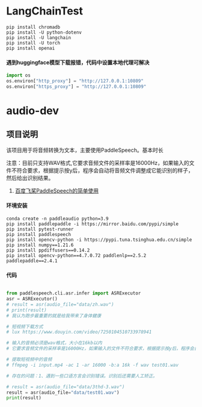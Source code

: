 # LangChainTest


```shell
pip install chromadb
pip install -U python-dotenv
pip install -U langchain
pip install -U torch
pip install openai
```

#### 遇到huggingface模型下载报错，代码中设置本地代理可解决

```python
import os
os.environ["http_proxy"] = "http://127.0.0.1:10809"
os.environ["https_proxy"] = "http://127.0.0.1:10809"
```


# audio-dev

## 项目说明
该项目用于将音频转换为文本，主要使用PaddleSpeech。基本时长

注意：目前只支持WAV格式,它要求音频文件的采样率是16000Hz，如果输入的文件不符合要求，根据提示按y后，程序会自动将音频文件调整成它能识别的样子，然后给出识别结果。

1. [百度飞桨PaddleSpeech的简单使用](https://blog.csdn.net/fj_changing/article/details/127919586)

#### 环境安装

```shell
conda create -n paddleaudio python=3.9
pip install paddlepaddle -i https://mirror.baidu.com/pypi/simple
pip install pytest-runner
pip install paddlespeech
pip install opencv-python -i https://pypi.tuna.tsinghua.edu.cn/simple
pip install numpy==1.21.6
pip install ppdiffusers==0.14.2
pip install opencv-python==4.7.0.72 paddlenlp==2.5.2 paddlepaddle==2.4.1

```

#### 代码

```python

from paddlespeech.cli.asr.infer import ASRExecutor
asr = ASRExecutor()
# result = asr(audio_file="data/zh.wav")
# print(result)
# 我认为跑步最重要的就是给我带来了身体健康

# 短视频下载方式
# lux https://www.douyin.com/video/7250104510733978941

# 输入的音频必须是wav格式，大小在16kb以内
# 它要求音频文件的采样率是16000Hz，如果输入的文件不符合要求，根据提示按y后，程序会自动将音频文件调整成它能识别的样子，然后给出识别结果。

# 提取短视频中的音频
# ffmpeg -i input.mp4 -ac 1 -ar 16000 -b:a 16k -f wav test01.wav

# 存在的问题：1、遇到一些口语方言会识别错误。识别后还需要人工矫正。

# result = asr(audio_file="data/3thd-3.wav")
result = asr(audio_file="data/test01.wav")
print(result)

```